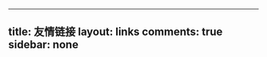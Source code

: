 <!--
 * @Author: Devin Shi
 * @Email: yutian.shi@definesys.com
 * @Date: 2019-11-25 10:13:38
 * @LastEditTime: 2019-11-29 11:49:30
 * @LastEditors: Devin Shi
 * @Description: 
 -->
---
title: 友情链接
layout: links
comments: true
sidebar: none
---